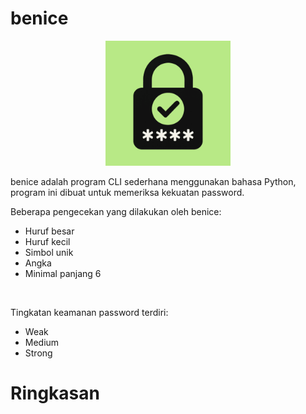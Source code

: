 # benice
<p align="center">
  <img src="images/logo.png" alt="logo benice" width="200"/>
</p>

benice adalah program CLI sederhana menggunakan bahasa Python, program ini dibuat untuk memeriksa kekuatan password.
<br>

Beberapa pengecekan yang dilakukan oleh benice:
- Huruf besar
- Huruf kecil 
- Simbol unik 
- Angka 
- Minimal panjang 6
<br>

Tingkatan keamanan password terdiri:
- Weak
- Medium
- Strong

# Ringkasan
